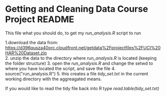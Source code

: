 Getting and Cleaning Data Course Project README
=================================================
This file what you should do, to get my *run_analysis.R* script to run

1.download the data from:
https://d396qusza40orc.cloudfront.net/getdata%2Fprojectfiles%2FUCI%20HAR%20Dataset.zip  
2. unzip the data to the directory where *run_analysis.R* is located (keeping the folder structure)
3. open the *run_analysis.R* and change the setwd to where you have located the script, and save the file
4. source("run_analysis.R")
5. this creates a file *tidy_set.txt* in the current working directory with the aggreagated means.

If you would like to read the tidy file back into R type *read.table(tidy_set.txt)* 